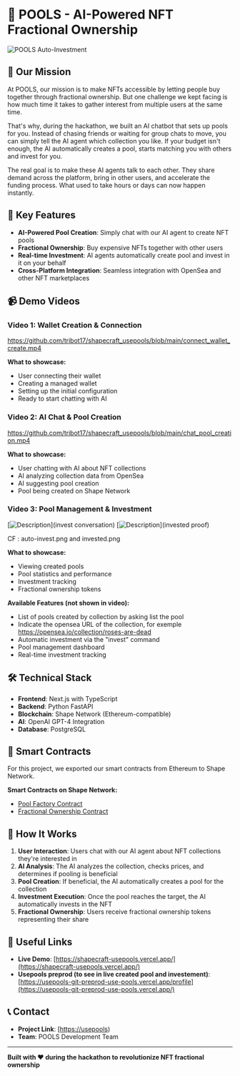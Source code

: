 # 🌊 POOLS - AI-Powered NFT Fractional Ownership

![POOLS Auto-Investment](auto-invest.png)

## 🎯 Our Mission

At POOLS, our mission is to make NFTs accessible by letting people buy together through fractional ownership. But one challenge we kept facing is how much time it takes to gather interest from multiple users at the same time.

That's why, during the hackathon, we built an AI chatbot that sets up pools for you. Instead of chasing friends or waiting for group chats to move, you can simply tell the AI agent which collection you like. If your budget isn't enough, the AI automatically creates a pool, starts matching you with others and invest for you.

The real goal is to make these AI agents talk to each other. They share demand across the platform, bring in other users, and accelerate the funding process. What used to take hours or days can now happen instantly.

## 🚀 Key Features

- **AI-Powered Pool Creation**: Simply chat with our AI agent to create NFT pools
- **Fractional Ownership**: Buy expensive NFTs together with other users
- **Real-time Investment**: AI agents automatically create pool and invest in it on your behalf
- **Cross-Platform Integration**: Seamless integration with OpenSea and other NFT marketplaces

## 📹 Demo Videos

### Video 1: Wallet Creation & Connection

https://github.com/tribot17/shapecraft_usepools/blob/main/connect_wallet_create.mp4

**What to showcase:**

- User connecting their wallet
- Creating a managed wallet
- Setting up the initial configuration
- Ready to start chatting with AI

### Video 2: AI Chat & Pool Creation

https://github.com/tribot17/shapecraft_usepools/blob/main/chat_pool_creation.mp4

**What to showcase:**

- User chatting with AI about NFT collections
- AI analyzing collection data from OpenSea
- AI suggesting pool creation
- Pool being created on Shape Network

### Video 3: Pool Management & Investment

[![Description](auto-invest.png)](invest conversation)
[![Description](invested.png)](invested proof)

CF : auto-invest.png and invested.png

**What to showcase:**

- Viewing created pools
- Pool statistics and performance
- Investment tracking
- Fractional ownership tokens

**Available Features (not shown in video):**

- List of pools created by collection by asking list the pool
- Indicate the opensea URL of the collection, for exemple https://opensea.io/collection/roses-are-dead
- Automatic investment via the "invest" command
- Pool management dashboard
- Real-time investment tracking

## 🛠️ Technical Stack

- **Frontend**: Next.js with TypeScript
- **Backend**: Python FastAPI
- **Blockchain**: Shape Network (Ethereum-compatible)
- **AI**: OpenAI GPT-4 Integration
- **Database**: PostgreSQL

## 🔗 Smart Contracts

For this project, we exported our smart contracts from Ethereum to Shape Network.

**Smart Contracts on Shape Network:**

- [Pool Factory Contract](https://sepolia.shapescan.xyz/address/0x7b1B4090fb7bEa28B7E7B08AfE1572AE5CB35098)
- [Fractional Ownership Contract](https://sepolia.shapescan.xyz/address/0x8e0C4fB549f500ED2a20340CeB8BA385A732491D)

## 🎯 How It Works

1. **User Interaction**: Users chat with our AI agent about NFT collections they're interested in
2. **AI Analysis**: The AI analyzes the collection, checks prices, and determines if pooling is beneficial
3. **Pool Creation**: If beneficial, the AI automatically creates a pool for the collection
4. **Investment Execution**: Once the pool reaches the target, the AI automatically invests in the NFT
5. **Fractional Ownership**: Users receive fractional ownership tokens representing their share

## 🔗 Useful Links

- **Live Demo**: [https://shapecraft-usepools.vercel.app/](https://shapecraft-usepools.vercel.app/)
- **Usepools preprod (to see in live created pool and investement)**: [https://usepools-git-preprod-use-pools.vercel.app/profile](https://usepools-git-preprod-use-pools.vercel.app/)

## 📞 Contact

- **Project Link**: [[https://usepools](https://www.usepools.com/))
- **Team**: POOLS Development Team

---

**Built with ❤️ during the hackathon to revolutionize NFT fractional ownership**
